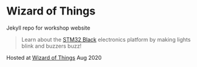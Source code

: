 # Wizard of Things 

Jekyll repo for workshop website

> Learn about the [STM32 Black](https://www.stm32-base/) electronics platform by making lights blink and buzzers buzz! 

Hosted at [Wizard of Things](http://www.wizard-of-things.com/)  Aug 2020

